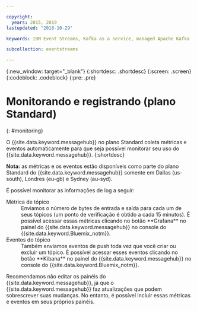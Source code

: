 ```yaml
---

copyright:
  years: 2015, 2019
lastupdated: "2018-10-29"

keywords: IBM Event Streams, Kafka as a service, managed Apache Kafka

subcollection: eventstreams

---
```


{:new_window: target="_blank"}
{:shortdesc: .shortdesc}
{:screen: .screen}
{:codeblock: .codeblock}
{:pre: .pre}


# Monitorando e registrando (plano Standard)
{: #monitoring}

O {{site.data.keyword.messagehub}} no plano Standard coleta métricas e eventos automaticamente para que seja
possível monitorar seu uso do {{site.data.keyword.messagehub}}.
{:shortdesc}

**Nota:** as métricas e os eventos estão disponíveis como parte do plano Standard do {{site.data.keyword.messagehub}} somente em Dallas (us-south), Londres (eu-gb) e Sydney (au-syd). 


É possível monitorar as informações de log a seguir:

<dl>
<dt>Métrica de tópico</dt>
<dd>Enviamos o número de bytes de entrada e saída para cada um de seus tópicos (um ponto de
                            verificação é obtido a cada 15 minutos). É possível acessar essas métricas
clicando no botão **Grafana** no painel do {{site.data.keyword.messagehub}}
no console do {{site.data.keyword.Bluemix_notm}}.
</dd>
<dt>Eventos do tópico</dt>
<dd>Também enviamos eventos de push toda vez que você criar ou excluir um tópico. É possível acessar esses
eventos clicando no botão **Kibana** no painel do {{site.data.keyword.messagehub}}
no console do {{site.data.keyword.Bluemix_notm}}.</dd>
</dl>


Recomendamos não editar os painéis do {{site.data.keyword.messagehub}}, já que
o {{site.data.keyword.messagehub}} faz atualizações que podem sobrescrever suas mudanças. No entanto, é possível
                incluir essas métricas e eventos em seus próprios painéis.



